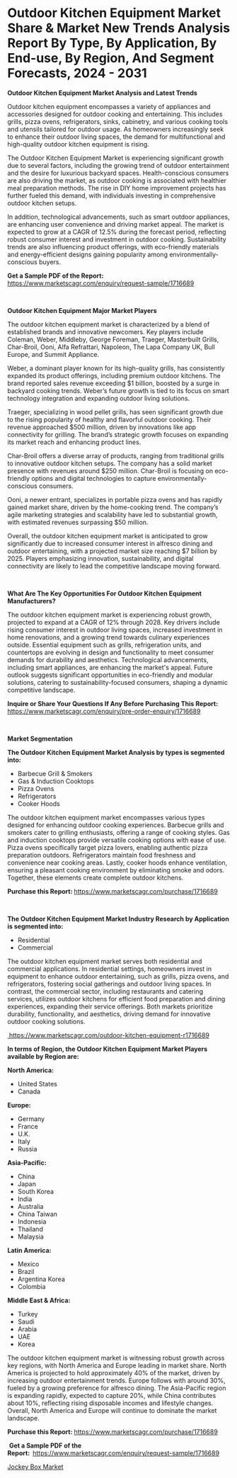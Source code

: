 <p><h1>Outdoor Kitchen Equipment Market Share & Market New Trends Analysis Report By Type, By Application, By End-use, By Region, And Segment Forecasts, 2024 - 2031</h1></p><p><strong>Outdoor Kitchen Equipment Market Analysis and Latest Trends</strong></p>
<p><p>Outdoor kitchen equipment encompasses a variety of appliances and accessories designed for outdoor cooking and entertaining. This includes grills, pizza ovens, refrigerators, sinks, cabinetry, and various cooking tools and utensils tailored for outdoor usage. As homeowners increasingly seek to enhance their outdoor living spaces, the demand for multifunctional and high-quality outdoor kitchen equipment is rising.</p><p>The Outdoor Kitchen Equipment Market is experiencing significant growth due to several factors, including the growing trend of outdoor entertainment and the desire for luxurious backyard spaces. Health-conscious consumers are also driving the market, as outdoor cooking is associated with healthier meal preparation methods. The rise in DIY home improvement projects has further fueled this demand, with individuals investing in comprehensive outdoor kitchen setups.</p><p>In addition, technological advancements, such as smart outdoor appliances, are enhancing user convenience and driving market appeal. The market is expected to grow at a CAGR of 12.5% during the forecast period, reflecting robust consumer interest and investment in outdoor cooking. Sustainability trends are also influencing product offerings, with eco-friendly materials and energy-efficient designs gaining popularity among environmentally-conscious buyers.</p></p>
<p><strong>Get a Sample PDF of the Report:&nbsp;</strong> <a href="https://www.marketscagr.com/enquiry/request-sample/1716689?utm_campaign=1868&utm_medium=2&utm_source=Github&utm_content=ia&utm_term=28122024&utm_id=outdoor-kitchen-equipment">https://www.marketscagr.com/enquiry/request-sample/1716689</a></p>
<p>&nbsp;</p>
<p><strong>Outdoor Kitchen Equipment Major Market Players</strong></p>
<p><p>The outdoor kitchen equipment market is characterized by a blend of established brands and innovative newcomers. Key players include Coleman, Weber, Middleby, George Foreman, Traeger, Masterbuilt Grills, Char-Broil, Ooni, Alfa Refrattari, Napoleon, The Lapa Company UK, Bull Europe, and Summit Appliance. </p><p>Weber, a dominant player known for its high-quality grills, has consistently expanded its product offerings, including premium outdoor kitchens. The brand reported sales revenue exceeding $1 billion, boosted by a surge in backyard cooking trends. Weber’s future growth is tied to its focus on smart technology integration and expanding outdoor living solutions. </p><p>Traeger, specializing in wood pellet grills, has seen significant growth due to the rising popularity of healthy and flavorful outdoor cooking. Their revenue approached $500 million, driven by innovations like app connectivity for grilling. The brand’s strategic growth focuses on expanding its market reach and enhancing product lines.</p><p>Char-Broil offers a diverse array of products, ranging from traditional grills to innovative outdoor kitchen setups. The company has a solid market presence with revenues around $250 million. Char-Broil is focusing on eco-friendly options and digital technologies to capture environmentally-conscious consumers.</p><p>Ooni, a newer entrant, specializes in portable pizza ovens and has rapidly gained market share, driven by the home-cooking trend. The company’s agile marketing strategies and scalability have led to substantial growth, with estimated revenues surpassing $50 million.</p><p>Overall, the outdoor kitchen equipment market is anticipated to grow significantly due to increased consumer interest in alfresco dining and outdoor entertaining, with a projected market size reaching $7 billion by 2025. Players emphasizing innovation, sustainability, and digital connectivity are likely to lead the competitive landscape moving forward.</p></p>
<p>&nbsp;</p>
<p><strong>What Are The Key Opportunities For Outdoor Kitchen Equipment Manufacturers?</strong></p>
<p><p>The outdoor kitchen equipment market is experiencing robust growth, projected to expand at a CAGR of 12% through 2028. Key drivers include rising consumer interest in outdoor living spaces, increased investment in home renovations, and a growing trend towards culinary experiences outside. Essential equipment such as grills, refrigeration units, and countertops are evolving in design and functionality to meet consumer demands for durability and aesthetics. Technological advancements, including smart appliances, are enhancing the market's appeal. Future outlook suggests significant opportunities in eco-friendly and modular solutions, catering to sustainability-focused consumers, shaping a dynamic competitive landscape.</p></p>
<p><strong>Inquire or Share Your Questions If Any Before Purchasing This Report:</strong> <a href="https://www.marketscagr.com/enquiry/pre-order-enquiry/1716689?utm_campaign=1868&utm_medium=2&utm_source=Github&utm_content=ia&utm_term=28122024&utm_id=outdoor-kitchen-equipment">https://www.marketscagr.com/enquiry/pre-order-enquiry/1716689</a></p>
<p>&nbsp;</p>
<p><strong>Market Segmentation</strong></p>
<p><strong>The Outdoor Kitchen Equipment Market Analysis by types is segmented into:</strong></p>
<p><ul><li>Barbecue Grill & Smokers</li><li>Gas & Induction Cooktops</li><li>Pizza Ovens</li><li>Refrigerators</li><li>Cooker Hoods</li></ul></p>
<p><p>The outdoor kitchen equipment market encompasses various types designed for enhancing outdoor cooking experiences. Barbecue grills and smokers cater to grilling enthusiasts, offering a range of cooking styles. Gas and induction cooktops provide versatile cooking options with ease of use. Pizza ovens specifically target pizza lovers, enabling authentic pizza preparation outdoors. Refrigerators maintain food freshness and convenience near cooking areas. Lastly, cooker hoods enhance ventilation, ensuring a pleasant cooking environment by eliminating smoke and odors. Together, these elements create complete outdoor kitchens.</p></p>
<p><strong>Purchase this Report:&nbsp;</strong><a href="https://www.marketscagr.com/purchase/1716689?utm_campaign=1868&utm_medium=2&utm_source=Github&utm_content=ia&utm_term=28122024&utm_id=outdoor-kitchen-equipment">https://www.marketscagr.com/purchase/1716689</a></p>
<p>&nbsp;</p>
<p><strong>The Outdoor Kitchen Equipment Market Industry Research by Application is segmented into:</strong></p>
<p><ul><li>Residential</li><li>Commercial</li></ul></p>
<p><p>The outdoor kitchen equipment market serves both residential and commercial applications. In residential settings, homeowners invest in equipment to enhance outdoor entertaining, such as grills, pizza ovens, and refrigerators, fostering social gatherings and outdoor living spaces. In contrast, the commercial sector, including restaurants and catering services, utilizes outdoor kitchens for efficient food preparation and dining experiences, expanding their service offerings. Both markets prioritize durability, functionality, and aesthetics, driving demand for innovative outdoor cooking solutions.</p></p>
<p><a href="https://www.marketscagr.com/outdoor-kitchen-equipment-r1716689?utm_campaign=1868&utm_medium=2&utm_source=Github&utm_content=ia&utm_term=28122024&utm_id=outdoor-kitchen-equipment">&nbsp;https://www.marketscagr.com/outdoor-kitchen-equipment-r1716689</a></p>
<p><strong>In terms of Region, the Outdoor Kitchen Equipment Market Players available by Region are:</strong></p>
<p>
    <p> <strong> North America: </strong>
        <ul>
            <li>United States</li>
            <li>Canada</li>
        </ul>
        </p> 
    <p> <strong> Europe: </strong>
        <ul>
            <li>Germany</li>
            <li>France</li>
            <li>U.K.</li>
            <li>Italy</li>
            <li>Russia</li>
        </ul>
        </p> 
    <p> <strong> Asia-Pacific: </strong>
        <ul>
            <li>China</li>
            <li>Japan</li>
            <li>South Korea</li>
            <li>India</li>
            <li>Australia</li>
            <li>China Taiwan</li>
            <li>Indonesia</li>
            <li>Thailand</li>
            <li>Malaysia</li>
        </ul>
        </p> 
    <p> <strong> Latin America: </strong>
        <ul>
            <li>Mexico</li>
            <li>Brazil</li>
            <li>Argentina Korea</li>
            <li>Colombia</li>
        </ul>
        </p> 
    <p> <strong> Middle East & Africa: </strong>
        <ul>
            <li>Turkey</li>
            <li>Saudi</li>
            <li>Arabia</li>
            <li>UAE</li>
            <li>Korea</li>
        </ul>
    </p>
    </p>
<p><p>The outdoor kitchen equipment market is witnessing robust growth across key regions, with North America and Europe leading in market share. North America is projected to hold approximately 40% of the market, driven by increasing outdoor entertainment trends. Europe follows with around 30%, fueled by a growing preference for alfresco dining. The Asia-Pacific region is expanding rapidly, expected to capture 20%, while China contributes about 10%, reflecting rising disposable incomes and lifestyle changes. Overall, North America and Europe will continue to dominate the market landscape.</p></p>
<p><strong>Purchase this Report: </strong><a href="https://www.marketscagr.com/purchase/1716689?utm_campaign=1868&utm_medium=2&utm_source=Github&utm_content=ia&utm_term=28122024&utm_id=outdoor-kitchen-equipment">https://www.marketscagr.com/purchase/1716689</a></p>
<p>&nbsp;<strong>Get a Sample PDF of the Report:&nbsp;&nbsp;</strong><a href="https://www.marketscagr.com/enquiry/request-sample/1716689?utm_campaign=1868&utm_medium=2&utm_source=Github&utm_content=ia&utm_term=28122024&utm_id=outdoor-kitchen-equipment">https://www.marketscagr.com/enquiry/request-sample/1716689</a></p>
<p><strong></strong></p>
<p><p><a href="https://github.com/Krish2023na/Market-Research-Report-List-6/blob/main/jockey-box-market.md?utm_campaign=1868&utm_medium=2&utm_source=Github&utm_content=ia&utm_term=28122024&utm_id=outdoor-kitchen-equipment">Jockey Box Market</a></p></p>